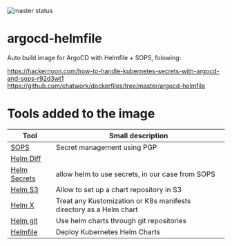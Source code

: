 ![master status](https://github.com/sdelrio/argocd-helmfile/actions/workflows/main.yml/badge.svg)

# argocd-helmfile

Auto build image for ArgoCD with Helmfile + SOPS, folowing:

https://hackernoon.com/how-to-handle-kubernetes-secrets-with-argocd-and-sops-r92d3wt1
https://github.com/chatwork/dockerfiles/tree/master/argocd-helmfile

# Tools added to the image

| Tool  | Small description|
|-------|------------------|
| [SOPS](https://github.com/mozilla/sops) | Secret management using PGP  |
| [Helm Diff](https://github.com/databus23/helm-diff) | |
| [Helm Secrets](https://github.com/zendesk/helm-secrets ) | allow helm to use secrets, in our case from SOPS |
| [Helm S3](https://github.com/hypnoglow/helm-s3.git) | Allow to set up a chart repository in S3 |
| [Helm X](https://github.com/mumoshu/helm-x) |  Treat any Kustomization or K8s manifests directory as a Helm chart |
| [Helm git](https://github.com/hypnoglow/helm-s3.git) | Use helm charts through git repositories |
| [Helmfile](https://github.com/roboll/helmfile) | Deploy Kubernetes Helm Charts |

